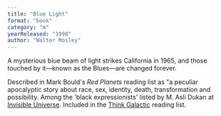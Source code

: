 ```yaml
---
title: "Blue Light"
format: "book"
category: "m"
yearReleased: "1998"
author: "Walter Mosley"
---
```

A mysterious blue beam of light strikes California in  1965, and those touched by it—known as the Blues—are changed forever.

Described in Mark Bould's _Red Planets_ reading list as "a peculiar  apocalyptic story about race, sex, identity, death, transformation and  possibility. Among the 'black expressionists' listed by M. Asli Dukan at <a href="http://invisibleuniversedoc.com/wp-content/uploads/2016/01/IU_BSF_lit_2015_3000.jpg"> Invisible Universe</a>. Included in the <a href="https://thinkgalactic.org/reading-lists/by-author/">Think Galactic</a>  reading list. 
